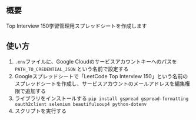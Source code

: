 ## 概要
Top Interview 150学習管理用スプレッドシートを作成します

## 使い方
1. `.env`ファイルに、Google Cloudのサービスアカウントキーへのパスを `PATH_TO_CREDENTIAL_JSON` という名前で設定する
2. Googleスプレッドシートで「LeetCode Top Interview 150」という名前のスプレッドシートを作成し、サービスアカウントのメールアドレスを編集権限で追加する
3. ライブラリをインストールする
`pip install gspread gspread-formatting oauth2client selenium beautifulsoup4 python-dotenv`
4. スクリプトを実行する
